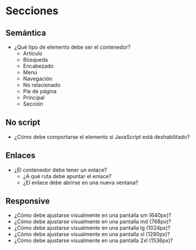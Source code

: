 # Secciones

## Semántica

- ¿Qué tipo de elemento debe ser el contenedor?
    - Artículo <!-- article -->
    - Búsqueda <!-- search -->
    - Encabezado <!-- header -->
    - Menú <!-- menu -->
    - Navegación <!-- nav -->
    - No relacionado <!-- aside -->
    - Pie de página <!-- footer -->
    - Principal <!-- main -->
    - Sección <!-- section -->

## No script

- ¿Cómo debe comportarse el elemento si JavaScript está deshabilitado?

## Enlaces

- ¿El contenedor debe tener un enlace?
    - ¿A qué ruta debe apuntar el enlace?
    - ¿El enlace debe abrirse en una nueva ventana?

## Responsive

- ¿Cómo debe ajustarse visualmente en una pantalla sm (640px)?
- ¿Cómo debe ajustarse visualmente en una pantalla md (768px)?
- ¿Cómo debe ajustarse visualmente en una pantalla lg (1024px)?
- ¿Cómo debe ajustarse visualmente en una pantalla xl (1280px)?
- ¿Cómo debe ajustarse visualmente en una pantalla 2xl (1536px)?
